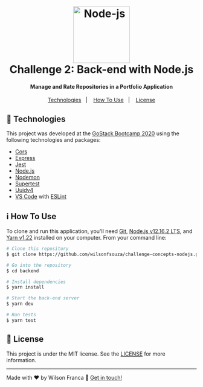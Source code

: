 
<h1 align="center">
    <img width=150 alt="Node-js" src="https://upload.wikimedia.org/wikipedia/commons/thumb/d/d9/Node.js_logo.svg/1200px-Node.js_logo.svg.png" />
    <br>
    Challenge 2: Back-end with Node.js
</h1>
<h4 align="center">Manage and Rate Repositories in a Portfolio Application</h4>

<p align="center">
  <a href="#rocket-technologies">Technologies</a>&nbsp;&nbsp;&nbsp;|&nbsp;&nbsp;&nbsp;
  <a href="#information_source-how-to-use">How To Use</a>&nbsp;&nbsp;&nbsp;|&nbsp;&nbsp;&nbsp;
  <a href="#memo-license">License</a>
</p>


## :rocket: Technologies

This project was developed at the [GoStack Bootcamp 2020](https://rocketseat.com.br/) using the following technologies and packages:

-  [Cors](https://github.com/expressjs/cors)
-  [Express](https://expressjs.com/)
-  [Jest](https://jestjs.io/docs/en/getting-started)
-  [Node.js][nodejs]
-  [Nodemon](https://github.com/remy/nodemon)
-  [Supertest](https://www.npmjs.com/package/supertest)
-  [Uuidv4](https://www.npmjs.com/package/uuidv4)
-  [VS Code][vc] with [ESLint][vceslint]

## :information_source: How To Use

To clone and run this application, you'll need [Git](https://git-scm.com), [Node.js v12.16.2 LTS][nodejs], and [Yarn v1.22][yarn] installed on your computer. From your command line:

```bash
# Clone this repository
$ git clone https://github.com/wilsonfsouza/challenge-concepts-nodejs.git backend

# Go into the repository
$ cd backend

# Install dependencies
$ yarn install

# Start the back-end server
$ yarn dev

# Run tests
$ yarn test
```

## :memo: License
This project is under the MIT license. See the [LICENSE](https://github.com/wilsonfsouza/challenge-concepts-nodejs/blob/master/README.md) for more information.

---


Made with :heart: by Wilson Franca :wave: [Get in touch!](https://www.linkedin.com/in/wilsonfranca-env-engineer/)

[nodejs]: https://nodejs.org/
[yarn]: https://yarnpkg.com/
[vc]: https://code.visualstudio.com/
[vceslint]: https://marketplace.visualstudio.com/items?itemName=dbaeumer.vscode-eslint
